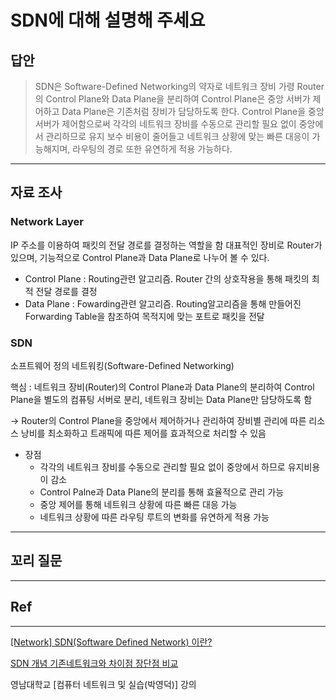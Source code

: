 # SDN에 대해 설명해 주세요

## 답안

> SDN은 Software-Defined Networking의 약자로 네트워크 장비 가령 Router의 Control Plane와 Data Plane을 분리하여 Control Plane은 중앙 서버가 제어하고 Data Plane은 기존처럼 장비가 담당하도록 한다. Control Plane을 중앙 서버가 제어함으로써 각각의 네트워크 장비를 수동으로 관리할 필요 없이 중앙에서 관리하므로 유지 보수 비용이 줄어들고 네트워크 상황에 맞는 빠른 대응이 가능해지며, 라우팅의 경로 또한 유연하게 적용 가능하다.
> 

---

## 자료 조사

### Network Layer

IP 주소를 이용하여 패킷의 전달 경로를  결정하는 역할을 함
대표적인 장비로 Router가 있으며,  기능적으로 Control Plane과  Data Plane로 나누어 볼 수 있다.

- Control Plane : Routing관련 알고리즘. Router 간의 상호작용을 통해 패킷의 최적 전달 경로를 결정
- Data Plane : Fowarding관련 알고리즘. Routing알고리즘을 통해 만들어진 Forwarding Table을 참조하여 목적지에 맞는 포트로 패킷을 전달

### SDN

소프트웨어 정의 네트워킹(Software-Defined Networking)

핵심 : 네트워크 장비(Router)의 Control Plane과 Data Plane의 분리하여 Control Plane을 별도의 컴퓨팅 서버로 분리, 네트워크 장비는 Data Plane만 담당하도록 함

→ Router의 Control Plane을 중앙에서 제어하거나 관리하여 장비별 관리에 따른 리소스 낭비를 최소화하고 트래픽에 따른 제어를 효과적으로 처리할 수 있음

- 장점
    - 각각의 네트워크 장비를 수동으로 관리할 필요 없이 중앙에서 하므로 유지비용이 감소
    - Control Palne과 Data Plane의 분리를 통해 효율적으로 관리 가능
    - 중앙 제어를 통해 네트워크 상황에 따른 빠른 대응 가능
    - 네트워크 상황에 따른 라우팅 루트의 변화를 유연하게 적용 가능

---

## 꼬리 질문

---

## Ref

---

[[Network] SDN(Software Defined Network) 이란?](https://suyeon96.tistory.com/48)

[SDN 개념 기존네트워크와 차이점 장단점 비교](https://techblogpedia.com/sdn-%EA%B0%9C%EB%85%90-%EA%B8%B0%EC%A1%B4%EB%84%A4%ED%8A%B8%EC%9B%8C%ED%81%AC%EC%99%80-%EC%B0%A8%EC%9D%B4%EC%A0%90-%EC%9E%A5%EB%8B%A8%EC%A0%90-%EB%B9%84%EA%B5%90/)

영남대학교 [컴퓨터 네트워크 및 실습(박영덕)] 강의
